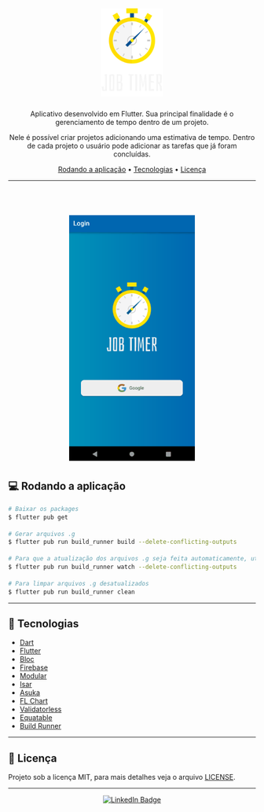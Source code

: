 <h1 align="center">
  <img alt="Timer" title="Timer" src="assets\images\logo.png" height="180"/>
</h1>

<p align="center">Aplicativo desenvolvido em Flutter. Sua principal finalidade é o gerenciamento de tempo dentro de um projeto.</p>
<p align="center">Nele é possível criar projetos adicionando uma estimativa de tempo. Dentro de cada projeto o usuário pode adicionar as tarefas que já foram concluídas.</p>

<p align="center">
 <a href="#rodando-a-aplicação">Rodando a aplicação</a> •
 <a href="#tecnologias">Tecnologias</a> •
 <a href="#licença">Licença</a>
</p>

---
<br>
<h1 align="center">
  <img alt="JobTimer" title="JobTimer" src="./github/jobtimer.gif" height="500" />
</h1>

## 💻 Rodando a aplicação

```bash
# Baixar os packages
$ flutter pub get

# Gerar arquivos .g
$ flutter pub run build_runner build --delete-conflicting-outputs

# Para que a atualização dos arquivos .g seja feita automaticamente, utilize o watch
$ flutter pub run build_runner watch --delete-conflicting-outputs

# Para limpar arquivos .g desatualizados
$ flutter pub run build_runner clean
```

---

## 🚀 Tecnologias
- [Dart](https://dart.dev/)
- [Flutter](https://flutter.dev/)
- [Bloc](https://pub.dev/packages/flutter_bloc)
- [Firebase](https://console.firebase.google.com/)
- [Modular](https://pub.dev/packages/flutter_modular)
- [Isar](https://pub.dev/packages/isar)
- [Asuka](https://pub.dev/packages/asuka)
- [FL Chart](https://pub.dev/packages/fl_chart)
- [Validatorless](https://pub.dev/packages/validatorless)
- [Equatable](https://pub.dev/packages/equatable)
- [Build Runner](https://pub.dev/packages/build_runner)

---

## 📝 Licença
Projeto sob a licença MIT, para mais detalhes veja o arquivo [LICENSE](LICENSE).

---

<div align="center">

[![LinkedIn Badge](https://img.shields.io/badge/William_Barreiro-0077B5?style=flat-square&logo=linkedin&logoColor=white&link=https://www.linkedin.com/in/williambarreiro/)](https://www.linkedin.com/in/williambarreiro/)

</div>

